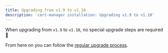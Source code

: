 ```yaml
---
title: Upgrading from v1.9 to v1.10
description: 'cert-manager installation: Upgrading v1.9 to v1.10'
---
```


When upgrading from `v1.9` to `v1.10`, no special upgrade steps are required 🎉

From here on you can follow the [regular upgrade process](./README.md).

